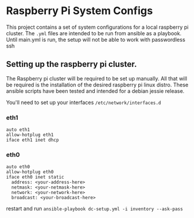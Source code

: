 # Raspberry Pi System Configs
This project contains a set of system configurations for a local raspberry pi cluster.
The `.yml` files are intended to be run from ansible as a playbook.
Until main.yml is run, the setup will not be able to work with passwordless ssh

## Setting up the raspberry pi cluster.
The Raspberry pi cluster will be required to be set up manually.
All that will be required is the installation of the desired raspberry pi linux distro.
These ansible scripts have been tested and intended for a debian jessie release.

You'll need to set up your interfaces
`/etc/network/interfaces.d`

### eth1
```
auto eth1
allow-hotplug eth1
iface eth1 inet dhcp
```

### eth0
```
auto eth0
allow-hotplug eth0
iface eth0 inet static
  address: <your-address-here>
  netmask: <your-netmask-here>
  network: <your-network-here>
  broadcast: <your-broadcast-here>
```

restart and run `ansible-playbook dc-setup.yml -i inventory --ask-pass`

